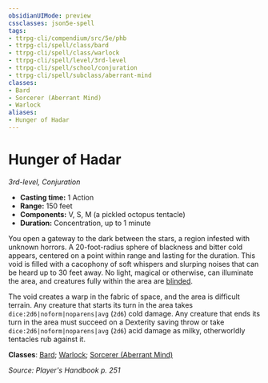```yaml
---
obsidianUIMode: preview
cssclasses: json5e-spell
tags:
- ttrpg-cli/compendium/src/5e/phb
- ttrpg-cli/spell/class/bard
- ttrpg-cli/spell/class/warlock
- ttrpg-cli/spell/level/3rd-level
- ttrpg-cli/spell/school/conjuration
- ttrpg-cli/spell/subclass/aberrant-mind
classes:
- Bard
- Sorcerer (Aberrant Mind)
- Warlock
aliases:
- Hunger of Hadar
---
```

# Hunger of Hadar
*3rd-level, Conjuration*  


- **Casting time:** 1 Action
- **Range:** 150 feet
- **Components:** V, S, M (a pickled octopus tentacle)
- **Duration:** Concentration, up to 1 minute

You open a gateway to the dark between the stars, a region infested with unknown horrors. A 20-foot-radius sphere of blackness and bitter cold appears, centered on a point within range and lasting for the duration. This void is filled with a cacophony of soft whispers and slurping noises that can be heard up to 30 feet away. No light, magical or otherwise, can illuminate the area, and creatures fully within the area are [blinded](/3-Mechanics/CLI/Rules/conditions.md#Blinded).

The void creates a warp in the fabric of space, and the area is difficult terrain. Any creature that starts its turn in the area takes `dice:2d6|noform|noparens|avg` (`2d6`) cold damage. Any creature that ends its turn in the area must succeed on a Dexterity saving throw or take `dice:2d6|noform|noparens|avg` (`2d6`) acid damage as milky, otherworldly tentacles rub against it.

**Classes**: [Bard](/3-Mechanics/CLI/Compendium/lists/list-spells-classes-bard.md); [Warlock](/3-Mechanics/CLI/Compendium/lists/list-spells-classes-warlock.md); [Sorcerer (Aberrant Mind)](/3-Mechanics/CLI/Compendium/lists/list-spells-classes-aberrant-mind-tce.md "subclass=TCE")

*Source: Player's Handbook p. 251*